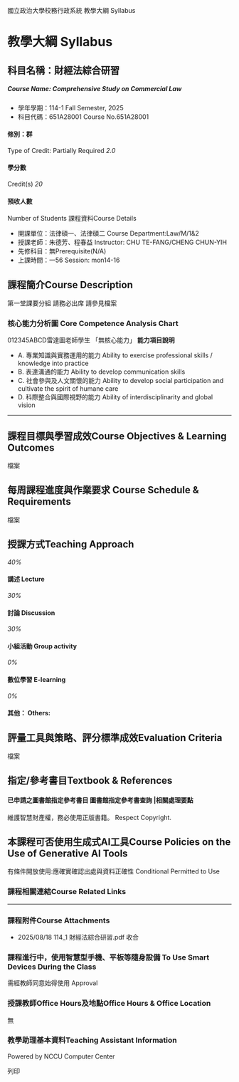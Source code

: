 國立政治大學校務行政系統 教學大綱 Syllabus
# 教學大綱 Syllabus
##  科目名稱：財經法綜合研習
#####  Course Name: Comprehensive Study on Commercial Law
  * 學年學期：114-1 Fall Semester, 2025 
  * 科目代碼：651A28001 Course No.651A28001


#### 修別：群
Type of Credit: Partially Required 
_2.0_
#### 學分數
Credit(s)
_20_
#### 預收人數
Number of Students
課程資料Course Details
  * 開課單位：法律碩一、法律碩二 Course Department:Law/M/1&2 
  * 授課老師：朱德芳、程春益 Instructor: CHU TE-FANG/CHENG CHUN-YIH 
  * 先修科目：無Prerequisite(N/A)
  * 上課時間：一56 Session: mon14-16


##  課程簡介Course Description
第一堂課要分組 請務必出席
請參見檔案
###  核心能力分析圖 Core Competence Analysis Chart
012345ABCD雷達圖老師學生
「無核心能力」 
**能力項目說明**
  * A. 專業知識與實務運用的能力 Ability to exercise professional skills / knowledge into practice
  * B. 表達溝通的能力 Ability to develop communication skills
  * C. 社會參與及人文關懷的能力 Ability to develop social participation and cultivate the spirit of humane care
  * D. 科際整合與國際視野的能力 Ability of interdisciplinarity and global vision


* * *
##  課程目標與學習成效Course Objectives & Learning Outcomes 
檔案
##  每周課程進度與作業要求 Course Schedule & Requirements
檔案
##  授課方式Teaching Approach
_40%_
####  講述 Lecture
_30%_
####  討論 Discussion
_30%_
####  小組活動 Group activity
_0%_
####  數位學習 E-learning
_0%_
####  其他： Others:
##  評量工具與策略、評分標準成效Evaluation Criteria
檔案
##  指定/參考書目Textbook & References
####  已申請之圖書館指定參考書目  圖書館指定參考書查詢 |相關處理要點
維護智慧財產權，務必使用正版書籍。 Respect Copyright.
##  本課程可否使用生成式AI工具Course Policies on the Use of Generative AI Tools
有條件開放使用:應確實確認出處與資料正確性 Conditional Permitted to Use 
###  課程相關連結Course Related Links
* * *
###  課程附件Course Attachments
  * 2025/08/18 114_1 財經法綜合研習.pdf  收合 


###  課程進行中，使用智慧型手機、平板等隨身設備 To Use Smart Devices During the Class
需經教師同意始得使用  Approval
###  授課教師Office Hours及地點Office Hours & Office Location
無
###  教學助理基本資料Teaching Assistant Information
Powered by NCCU Computer Center
  
列印

